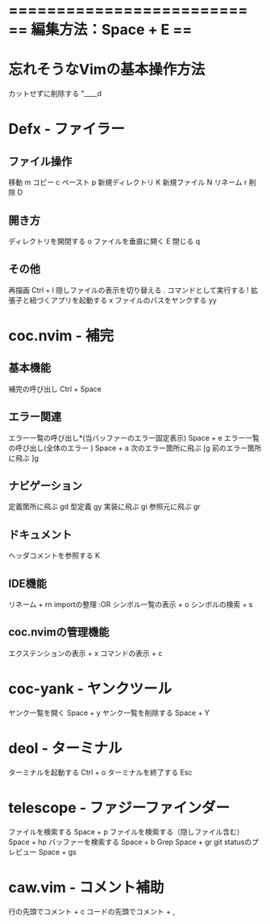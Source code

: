 =========================
== 編集方法：Space + E ==
=========================

# 忘れそうなVimの基本操作方法
カットせずに削除する     "____d

# Defx - ファイラー
## ファイル操作
移動                     m
コピー                   c
ペースト                 p
新規ディレクトリ         K
新規ファイル             N
リネーム                 r
削除                     D

## 開き方
ディレクトリを開閉する   o
ファイルを垂直に開く     E
閉じる                   q

## その他
再描画                           Ctrl + l
隠しファイルの表示を切り替える   .
コマンドとして実行する           !
拡張子と紐づくアプリを起動する   x
ファイルのパスをヤンクする       yy

# coc.nvim - 補完
## 基本機能
補完の呼び出し               Ctrl + Space

## エラー関連
エラー一覧の呼び出し*(当バッファーのエラー固定表示)  Space + e
エラー一覧の呼び出し(全体のエラー        )          Space + a
次のエラー箇所に飛ぶ                                [g
前のエラー箇所に飛ぶ                                ]g

## ナビゲーション
定義箇所に飛ぶ               gd
型定義                       gy
実装に飛ぶ                   gi
参照元に飛ぶ                 gr

## ドキュメント
ヘッダコメントを参照する     K

## IDE機能
リネーム                     <Leader> + rn
importの整理                 :OR
シンボル一覧の表示           <Space> + o
シンボルの検索               <Space> + s

## coc.nvimの管理機能
エクステンションの表示       <Space> + x
コマンドの表示               <Space> + c

# coc-yank - ヤンクツール
ヤンク一覧を開く             Space + y
ヤンク一覧を削除する         Space + Y

# deol - ターミナル
ターミナルを起動する         Ctrl + o
ターミナルを終了する         Esc

# telescope - ファジーファインダー
ファイルを検索する                      Space + p
ファイルを検索する（隠しファイル含む）  Space + hp
バッファーを検索する                    Space + b
Grep                                    Space + gr
git statusのプレビュー                  Space + gs

# caw.vim - コメント補助
行の先頭でコメント           <Leader> + c
コードの先頭でコメント       <Leader> + ,
